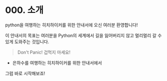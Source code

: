 # 000. 소개

python을 여행하는 히치하이커를 위한 안내서에 오신 여러분 환영합니다!

이 안내서의 목표는 여러분을 Python의 세계에서 길을 잃어버리지 않고 멀리멀리 갈 수 있게 도와주는 것입니다.

> Don't Panic! 겁먹지 마세요!
- 은하수를 여행하는 히치하이커를 위한 안내서에서
>

그럼 바로 시작해보죠!
